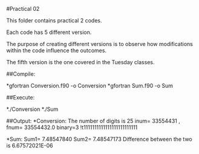 #Practical 02

This folder contains practical 2 codes.

Each code has 5 different version. 

The purpose of creating different versions is to observe how modifications within the code influence the outcomes.

The fifth version is the one covered in the Tuesday classes.

##Compile:

*gfortran Conversion.f90 -o Conversion
*gfortran Sum.f90 -o Sum



##Execute:

*./Conversion
*./Sum

##Output:
*Conversion:
  The number of digits is           25
 inum=    33554431 , fnum=   33554432.0
 binary=3     !t1111111111111111111111111

*Sum:
  Sum1=   7.48547840
  Sum2=   7.48547173
  Difference between the two is    6.67572021E-06



